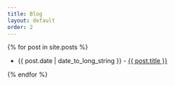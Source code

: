 ```yaml
---
title: Blog
layout: default
order: 2
---
```

{% for post in site.posts %}
<ul>
    <li>{{ post.date | date_to_long_string }} - <a href='{{ site.baseurl }}{{ post.url }}'>{{ post.title }}</a></li>
</ul>
{% endfor %}